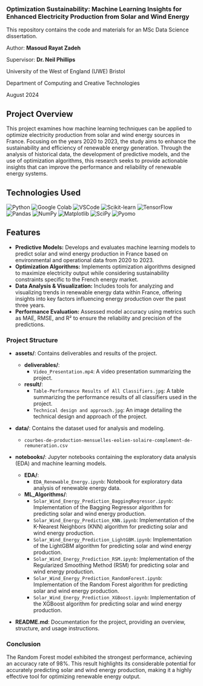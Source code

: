 
### Optimization Sustainability: Machine Learning Insights for Enhanced Electricity Production from Solar and Wind Energy 

This repository contains the code and materials for an MSc Data Science dissertation.

Author: **Masoud Rayat Zadeh**

Supervisor: **Dr. Neil Phillips**

University of the West of England (UWE) Bristol

Department of Computing and Creative Technologies

August 2024



## Project Overview
This project examines how machine learning techniques can be applied to optimize electricity production from solar and wind energy sources in France. Focusing on the years 2020 to 2023, the study aims to enhance the sustainability and efficiency of renewable energy generation. Through the analysis of historical data, the development of predictive models, and the use of optimization algorithms, this research seeks to provide actionable insights that can improve the performance and reliability of renewable energy systems.

## Technologies Used

![Python](https://img.shields.io/badge/Python-3776AB?style=for-the-badge&logo=python&logoColor=white)
![Google Colab](https://img.shields.io/badge/Google%20Colab-F9AB00?style=for-the-badge&logo=googlecolab&logoColor=white)
![VSCode](https://img.shields.io/badge/VS%20Code-007ACC?style=for-the-badge&logo=visualstudiocode&logoColor=white)
![Scikit-learn](https://img.shields.io/badge/Scikit--learn-F7931E?style=for-the-badge&logo=scikit-learn&logoColor=white)
![TensorFlow](https://img.shields.io/badge/TensorFlow-FF6F00?style=for-the-badge&logo=tensorflow&logoColor=white)
![Pandas](https://img.shields.io/badge/Pandas-150458?style=for-the-badge&logo=pandas&logoColor=white)
![NumPy](https://img.shields.io/badge/NumPy-013243?style=for-the-badge&logo=numpy&logoColor=white)
![Matplotlib](https://img.shields.io/badge/Matplotlib-2C5AB1?style=for-the-badge&logo=matplotlib&logoColor=white)
![SciPy](https://img.shields.io/badge/SciPy-8CAAE6?style=for-the-badge&logo=scipy&logoColor=white)
![Pyomo](https://img.shields.io/badge/Pyomo-3776AB?style=for-the-badge&logo=python&logoColor=white)

## Features

- **Predictive Models:** Develops and evaluates machine learning models to predict solar and wind energy production in France based on environmental and operational data from 2020 to 2023.
- **Optimization Algorithms:** Implements optimization algorithms designed to maximize electricity output while considering sustainability constraints specific to the French energy market.
- **Data Analysis & Visualization:** Includes tools for analyzing and visualizing trends in renewable energy data within France, offering insights into key factors influencing energy production over the past three years.
- **Performance Evaluation:** Assessed model accuracy using metrics such as MAE, RMSE, and R² to ensure the reliability and precision of the predictions.


### Project Structure

- **assets/**: Contains deliverables and results of the project.
  - **deliverables/**:
    - `Video_Presentation.mp4`: A video presentation summarizing the project.
  - **result/**:
    - `Table-Performance Results of All Classifiers.jpg`: A table summarizing the performance results of all classifiers used in the project.
    - `Technical design and approach.jpg`: An image detailing the technical design and approach of the project.

- **data/**: Contains the dataset used for analysis and modeling.
  - `courbes-de-production-mensuelles-eolien-solaire-complement-de-remuneration.csv`

- **notebooks/**: Jupyter notebooks containing the exploratory data analysis (EDA) and machine learning models.
  - **EDA/**:
    - `EDA_Renewable_Energy.ipynb`: Notebook for exploratory data analysis of renewable energy data.
  - **ML_Algorithms/**:
    - `Solar_Wind_Energy_Prediction_BaggingRegressor.ipynb`: Implementation of the Bagging Regressor algorithm for predicting solar and wind energy production.
    - `Solar_Wind_Energy_Prediction_KNN.ipynb`: Implementation of the K-Nearest Neighbors (KNN) algorithm for predicting solar and wind energy production.
    - `Solar_Wind_Energy_Prediction_LightGBM.ipynb`: Implementation of the LightGBM algorithm for predicting solar and wind energy production.
    - `Solar_Wind_Energy_Prediction_RSM.ipynb`: Implementation of the Regularized Smoothing Method (RSM) for predicting solar and wind energy production.
    - `Solar_Wind_Energy_Prediction_RandomForest.ipynb`: Implementation of the Random Forest algorithm for predicting solar and wind energy production.
    - `Solar_Wind_Energy_Prediction_XGBoost.ipynb`: Implementation of the XGBoost algorithm for predicting solar and wind energy production.

- **README.md**: Documentation for the project, providing an overview, structure, and usage instructions.

### Conclusion

The Random Forest model exhibited the strongest performance, achieving an accuracy rate of 98%. This result highlights its considerable potential for accurately predicting solar and wind energy production, making it a highly effective tool for optimizing renewable energy output.



